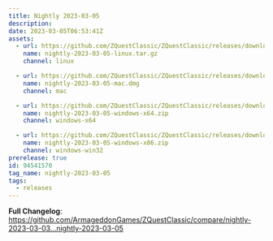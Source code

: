 ```yaml
---
title: Nightly 2023-03-05
description: 
date: 2023-03-05T06:53:41Z
assets: 
  - url: https://github.com/ZQuestClassic/ZQuestClassic/releases/download/nightly-2023-03-05/nightly-2023-03-05-linux.tar.gz
    name: nightly-2023-03-05-linux.tar.gz
    channel: linux

  - url: https://github.com/ZQuestClassic/ZQuestClassic/releases/download/nightly-2023-03-05/nightly-2023-03-05-mac.dmg
    name: nightly-2023-03-05-mac.dmg
    channel: mac

  - url: https://github.com/ZQuestClassic/ZQuestClassic/releases/download/nightly-2023-03-05/nightly-2023-03-05-windows-x64.zip
    name: nightly-2023-03-05-windows-x64.zip
    channel: windows-x64

  - url: https://github.com/ZQuestClassic/ZQuestClassic/releases/download/nightly-2023-03-05/nightly-2023-03-05-windows-x86.zip
    name: nightly-2023-03-05-windows-x86.zip
    channel: windows-win32
prerelease: true
id: 94541570
tag_name: nightly-2023-03-05
tags:
  - releases
---
```


**Full Changelog**: https://github.com/ArmageddonGames/ZQuestClassic/compare/nightly-2023-03-03...nightly-2023-03-05
